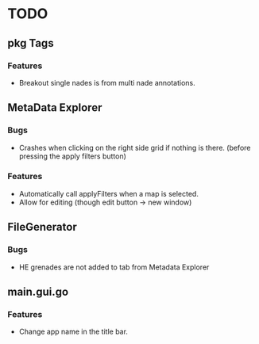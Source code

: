 # TODO

## pkg Tags
### Features
- Breakout single nades is from multi nade annotations.

## MetaData Explorer
### Bugs
- Crashes when clicking on the right side grid if nothing is there. (before pressing the apply filters button)
### Features
- Automatically call applyFilters when a map is selected.
- Allow for editing (though edit button -> new window)

## FileGenerator
### Bugs
- HE grenades are not added to tab from Metadata Explorer

## main.gui.go
### Features
- Change app name in the title bar.

